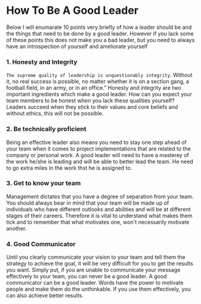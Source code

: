 # How To Be A Good Leader
Below I will enumarate 10 points very briefly of how a leader should be and the things that need to be done by a good leader. However if you lack some of these points this does not make you a bad leader, but you need
to always have an introspection of yourself and ameliorate yourself

### 1. Honesty and Integrity
`The supreme quality of leadership is unquestionably integrity`. Without it, no real success is possible, 
no matter whether it is on a section gang, a football field, in an army, or in an office.” 
Honesty and integrity are two important ingredients which make a good leader. 
How can you expect your team members to be honest when you lack these qualities yourself?
Leaders succeed when they stick to their values and core beliefs and without ethics, this will not be possible.

### 2. Be technically proficient
Being an effective leader also means you need to stay one step ahead of your team when it comes to project implementations that are related to the company or personal work. A good leader will need to have a masterey of the work he/she is leading and will be able to better lead the team. He need to go extra miles in the work thst he is assigned to.

### 3. Get to know your team
Management dictates that you have a degree of separation from your team. You should always bear in mind that your team will be made up of individuals who have different outlooks and abilities and will be at different stages of their careers. Therefore it is vital to understand what makes them tick and to remember that what motivates one, won't necessarily motivate another.

### 4. Good Communicator
Until you clearly communicate your vision to your team and tell them the strategy to achieve the goal, it will be very difficult for you to get the results you want. Simply put, if you are unable to communicate your message effectively to your team, you can never be a good leader. A good communicator can be a good leader. Words have the power to motivate people and make them do the unthinkable. If you use them effectively, you can also achieve better results.
